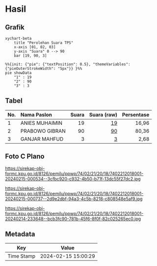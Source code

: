# Hasil

## Grafik

```mermaid
xychart-beta
    title "Perolehan Suara TPS"
    x-axis [01, 02, 03]
    y-axis "Suara" 0 --> 90
    bar [19, 90, 3]
```

```mermaid
%%{init: {"pie": {"textPosition": 0.5}, "themeVariables": {"pieOuterStrokeWidth": "5px"}} }%%
pie showData
    "1" : 19
    "2" : 90
    "3" : 3
```

## Tabel

| No. | Nama Paslon    | Suara | Suara (raw) | Persentase |
|:--- |:-------------- | -----:| -----------:| ----------:|
| 1   | ANIES MUHAIMIN | 19    | [19][p-1]   | 16,96      |
| 2   | PRABOWO GIBRAN | 90    | [90][p-2]   | 80,36      |
| 3   | GANJAR MAHFUD  | 3     | [3][p-3]    | 2,68       |


[p-1]: https://github.com/gigit-pemilu/pemilu-2024-74-sulawesi-tenggara/blob/main/pilpres/hitung-suara/sub/74-sulawesi-tenggara/sub/02-konawe/sub/21-bondoala/sub/2018-pebunooha-dalam/sub/001-tps/sub/paslon-1.txt
[p-2]: https://github.com/gigit-pemilu/pemilu-2024-74-sulawesi-tenggara/blob/main/pilpres/hitung-suara/sub/74-sulawesi-tenggara/sub/02-konawe/sub/21-bondoala/sub/2018-pebunooha-dalam/sub/001-tps/sub/paslon-2.txt
[p-3]: https://github.com/gigit-pemilu/pemilu-2024-74-sulawesi-tenggara/blob/main/pilpres/hitung-suara/sub/74-sulawesi-tenggara/sub/02-konawe/sub/21-bondoala/sub/2018-pebunooha-dalam/sub/001-tps/sub/paslon-3.txt

## Foto C Plano

https://sirekap-obj-formc.kpu.go.id/8126/pemilu/ppwp/74/02/21/20/18/7402212018001-20240215-000534--3cfbc920-c932-4b50-b71f-13dc55f27dc2.jpg

https://sirekap-obj-formc.kpu.go.id/8126/pemilu/ppwp/74/02/21/20/18/7402212018001-20240215-000737--2d9e2dbf-94a3-4c5b-8218-c808548e5af9.jpg

https://sirekap-obj-formc.kpu.go.id/8126/pemilu/ppwp/74/02/21/20/18/7402212018001-20240214-233648--bcb3fc90-781b-45f6-8f0f-82c025265ec0.jpg


## Metadata

| Key        | Value               |
| ---------- | ------------------- |
| Time Stamp | 2024-02-15 15:00:29 |



